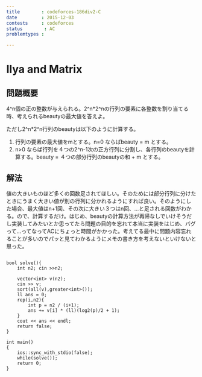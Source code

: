 ```yaml
---
title        : codeforces-186div2-C
date         : 2015-12-03
contests     : codeforces
status        : AC
problemtypes :

---
```


# Ilya and Matrix

<!--more-->

## 問題概要

4^n個の正の整数が与えられる。2^n*2^nの行列の要素に各整数を割り当てる時、考えられるbeautyの最大値を答えよ。

ただし2^n*2^n行列のbeautyは以下のように計算する。

1. 行列の要素の最大値をmとする。n=0 ならばbeauty = m とする。
2. n>0 ならば行列を４つの2^n-1次の正方行列に分割し、各行列のbeautyを計算する。beauty = ４つの部分行列のbeautyの和 + m とする。

## 解法

値の大きいものほど多くの回数足されてほしい。そのためには部分行列に分けたときにうまく大きい値が別の行列に分かれるようにすれば良い。そのようにした場合、最大値はn+1回、その次に大きい３つはn回、...と足される回数がわかる。ので、計算するだけ。はじめ、beautyの計算方法が再帰なしでいけそうだし実装してみたいとか思ってたら問題の目的を忘れて本当に実装をはじめ、バグって...ってなってACにちょっと時間がかかった。考えてる最中に問題内容忘れることが多いのでパッと見てわかるようにメモの書き方を考えないといけないと思った。



~~~

bool solve(){
    int n2; cin >>n2;

    vector<int> v(n2);
    cin >> v;
    sort(all(v),greater<int>());
    ll ans = 0;
    rep(i,n2){
        int p = n2 / (i+1);
        ans += v[i] * (ll)(log2(p)/2 + 1);
    }
    cout << ans << endl;
    return false;
}

int main()
{
    ios::sync_with_stdio(false);
    while(solve());
    return 0;
}

~~~